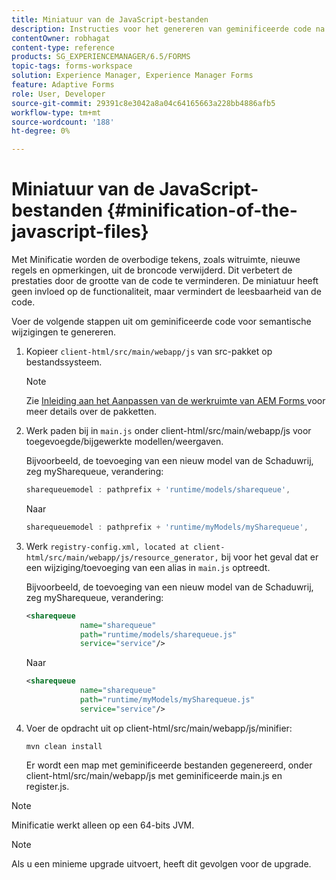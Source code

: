 ```yaml
---
title: Miniatuur van de JavaScript-bestanden
description: Instructies voor het genereren van geminificeerde code na aanpassingen in de AEM Forms-werkruimte om de JS-bestanden voor het web te optimaliseren.
contentOwner: robhagat
content-type: reference
products: SG_EXPERIENCEMANAGER/6.5/FORMS
topic-tags: forms-workspace
solution: Experience Manager, Experience Manager Forms
feature: Adaptive Forms
role: User, Developer
source-git-commit: 29391c8e3042a8a04c64165663a228bb4886afb5
workflow-type: tm+mt
source-wordcount: '188'
ht-degree: 0%

---
```


# Miniatuur van de JavaScript-bestanden {#minification-of-the-javascript-files}

Met Minificatie worden de overbodige tekens, zoals witruimte, nieuwe regels en opmerkingen, uit de broncode verwijderd. Dit verbetert de prestaties door de grootte van de code te verminderen. De miniatuur heeft geen invloed op de functionaliteit, maar vermindert de leesbaarheid van de code.

Voer de volgende stappen uit om geminificeerde code voor semantische wijzigingen te genereren.

1. Kopieer `client-html/src/main/webapp/js` van src-pakket op bestandssysteem.

   >[!NOTE]
   >
   >Zie [ Inleiding aan het Aanpassen van de werkruimte van AEM Forms ](/help/forms/using/introduction-customizing-html-workspace.md) voor meer details over de pakketten.

1. Werk paden bij in `main.js` onder client-html/src/main/webapp/js voor toegevoegde/bijgewerkte modellen/weergaven.

   Bijvoorbeeld, de toevoeging van een nieuw model van de Schaduwrij, zeg mySharequeue, verandering:

   ```javascript
   sharequeuemodel : pathprefix + 'runtime/models/sharequeue',
   ```

   Naar

   ```javascript
   sharequeuemodel : pathprefix + 'runtime/myModels/mySharequeue',
   ```

1. Werk `registry-config.xml, located at client-html/src/main/webapp/js/resource_generator,` bij voor het geval dat er een wijziging/toevoeging van een alias in `main.js` optreedt.

   Bijvoorbeeld, de toevoeging van een nieuw model van de Schaduwrij, zeg mySharequeue, verandering:

   ```xml
   <sharequeue
               name="sharequeue"
               path="runtime/models/sharequeue.js"
               service="service"/>
   ```

   Naar

   ```xml
   <sharequeue
               name="sharequeue"
               path="runtime/myModels/mySharequeue.js"
               service="service"/>
   ```

1. Voer de opdracht uit op client-html/src/main/webapp/js/minifier:

   ```shell
   mvn clean install
   ```

   Er wordt een map met geminificeerde bestanden gegenereerd, onder client-html/src/main/webapp/js met geminificeerde main.js en register.js.

>[!NOTE]
>
>Minificatie werkt alleen op een 64-bits JVM.

>[!NOTE]
>
>Als u een minieme upgrade uitvoert, heeft dit gevolgen voor de upgrade.
